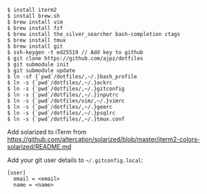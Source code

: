 ```
$ install iterm2
$ install brew.sh
$ brew install vim
$ brew install fzf
$ brew install the_silver_searcher bash-completion ctags
$ brew install tmux
$ brew install git
$ ssh-keygen -t ed25519 // Add key to github
$ git clone https://github.com/ajpz/dotfiles
$ git submodule init
$ git submodule update
$ ln -sf {`pwd`/dotfiles/,~/.}bash_profile
$ ln -s {`pwd`/dotfiles/,~/.}ackrc
$ ln -s {`pwd`/dotfiles/,~/.}gitconfig
$ ln -s {`pwd`/dotfiles/,~/.}inputrc
$ ln -s {`pwd`/dotfiles/vim/,~/.}vimrc
$ ln -s {`pwd`/dotfiles/,~/.}gemrc
$ ln -s {`pwd`/dotfiles/,~/.}psqlrc
$ ln -s {`pwd`/dotfiles/,~/.}tmux.conf
```

Add solarized to iTerm from https://github.com/altercation/solarized/blob/master/iterm2-colors-solarized/README.md

Add your git user details to `~/.gitconfig.local`:
```
[user]
  email = <email>
  name = <name>
```
